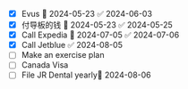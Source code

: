 - [x] Evus 📅 2024-05-23 ✅ 2024-06-03
- [x] 付导板的钱 📅 2024-05-23 ✅ 2024-05-25
- [x] Call Expedia 📅 2024-07-05 ✅ 2024-07-06
- [x] Call Jetblue ✅ 2024-08-05
- [ ] Make an exercise plan
- [ ] Canada Visa 
- [ ] File JR Dental yearly📅 2024-08-06 